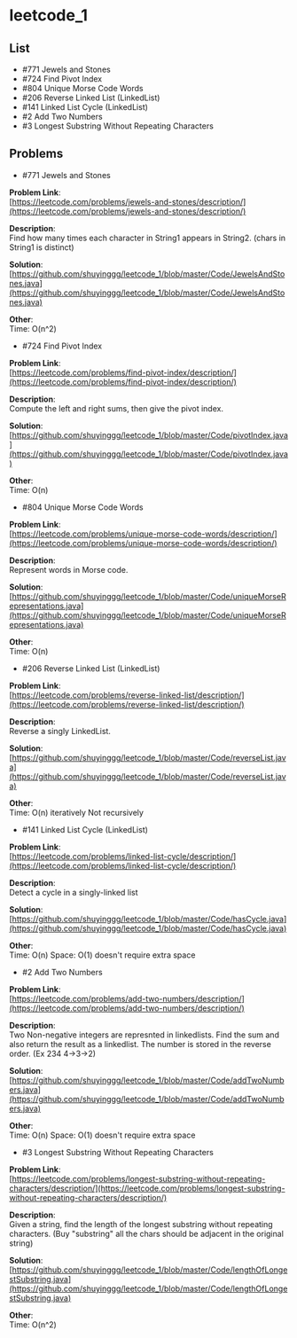 # leetcode_1
## List

+ #771 Jewels and Stones
+ #724 Find Pivot Index 
+ #804 Unique Morse Code Words
+ #206 Reverse Linked List (LinkedList)
+ #141 Linked List Cycle (LinkedList)
+ #2 Add Two Numbers
+ #3 Longest Substring Without Repeating Characters


## Problems
+ #771 Jewels and Stones 

**Problem Link**:   
[https://leetcode.com/problems/jewels-and-stones/description/](https://leetcode.com/problems/jewels-and-stones/description/)

**Description**:    
Find how many times each character in String1 appears in String2. (chars in String1 is distinct) 

**Solution**:   
[https://github.com/shuyinggg/leetcode_1/blob/master/Code/JewelsAndStones.java](https://github.com/shuyinggg/leetcode_1/blob/master/Code/JewelsAndStones.java)

**Other**:  
Time: O(n^2)

+ #724 Find Pivot Index 

**Problem Link**:   
[https://leetcode.com/problems/find-pivot-index/description/](https://leetcode.com/problems/find-pivot-index/description/)

**Description**:    
Compute the left and right sums, then give the pivot index.

**Solution**:   
[https://github.com/shuyinggg/leetcode_1/blob/master/Code/pivotIndex.java](https://github.com/shuyinggg/leetcode_1/blob/master/Code/pivotIndex.java)

**Other**:  
Time: O(n)

+ #804 Unique Morse Code Words

**Problem Link**:   
[https://leetcode.com/problems/unique-morse-code-words/description/](https://leetcode.com/problems/unique-morse-code-words/description/)

**Description**:    
Represent words in Morse code.

**Solution**:   
[https://github.com/shuyinggg/leetcode_1/blob/master/Code/uniqueMorseRepresentations.java](https://github.com/shuyinggg/leetcode_1/blob/master/Code/uniqueMorseRepresentations.java)

**Other**:  
Time: O(n) 

+ #206 Reverse Linked List (LinkedList)

**Problem Link**:   
[https://leetcode.com/problems/reverse-linked-list/description/](https://leetcode.com/problems/reverse-linked-list/description/)

**Description**:           
Reverse a singly LinkedList.

**Solution**:   
[https://github.com/shuyinggg/leetcode_1/blob/master/Code/reverseList.java](https://github.com/shuyinggg/leetcode_1/blob/master/Code/reverseList.java)

**Other**:  
Time: O(n) iteratively 
Not recursively

+ #141 Linked List Cycle (LinkedList)

**Problem Link**:      
[https://leetcode.com/problems/linked-list-cycle/description/](https://leetcode.com/problems/linked-list-cycle/description/)

**Description**:       
Detect a cycle in a singly-linked list

**Solution**:        
[https://github.com/shuyinggg/leetcode_1/blob/master/Code/hasCycle.java](https://github.com/shuyinggg/leetcode_1/blob/master/Code/hasCycle.java)

**Other**:        
Time: O(n)
Space: O(1) doesn't require extra space

+ #2 Add Two Numbers 

**Problem Link**:       
[https://leetcode.com/problems/add-two-numbers/description/](https://leetcode.com/problems/add-two-numbers/description/)

**Description**:     
Two Non-negative integers are represnted in linkedlists. Find the sum and also return the result as a linkedlist. The number is stored in the reverse order. (Ex 234  4->3->2)

**Solution**:            
[https://github.com/shuyinggg/leetcode_1/blob/master/Code/addTwoNumbers.java](https://github.com/shuyinggg/leetcode_1/blob/master/Code/addTwoNumbers.java)

**Other**:      
Time: O(n)
Space: O(1) doesn't require extra space


+ #3 Longest Substring Without Repeating Characters 

**Problem Link**:       
[https://leetcode.com/problems/longest-substring-without-repeating-characters/description/](https://leetcode.com/problems/longest-substring-without-repeating-characters/description/)

**Description**:     
Given a string, find the length of the longest substring without repeating characters. (Buy "substring" all the chars should be adjacent in the original string)

**Solution**:            
[https://github.com/shuyinggg/leetcode_1/blob/master/Code/lengthOfLongestSubstring.java](https://github.com/shuyinggg/leetcode_1/blob/master/Code/lengthOfLongestSubstring.java)

**Other**:      
Time: O(n^2)


